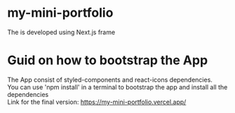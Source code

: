 # my-mini-portfolio
The is developed using Next.js frame
<br/>
# Guid on how to bootstrap the App
The App consist of styled-components and react-icons dependencies.
<br/>
You can use 'npm install' in a terminal to bootstrap the app and install all the dependencies
<br/>
Link for the final version: https://my-mini-portfolio.vercel.app/
